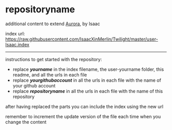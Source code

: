 # repositoryname
additional content to extend [Aurora](https://aurorabuilder.com/), by Isaac

index url: https://raw.githubusercontent.com/IsaacXinMerlin/Twilight/master/user-Isaac.index

---

instructions to get started with the repository:

- replace ***yourname*** in the index filename, the user-yourname folder, this readme, and all the urls in each file
- replace ***yourgithubaccount*** in all the urls in each file with the name of your github account
- replace ***repositoryname*** in all the urls in each file with the name of this repository

after having replaced the parts you can include the index using the new url

remember to increment the update version of the file each time when you change the content
